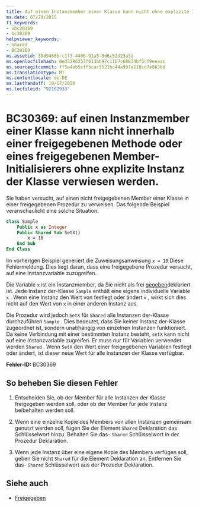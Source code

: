 ```yaml
---
title: Auf einen Instanzmember einer Klasse kann nicht ohne explizite Instanz einer Klasse von einer/m freigegebenen Methode/Member aus verwiesen werden.
ms.date: 07/20/2015
f1_keywords:
- vbc30369
- bc30369
helpviewer_keywords:
- Shared
- BC30369
ms.assetid: 39d9466b-c1f3-4406-91a5-3d6c52d23a3d
ms.openlocfilehash: 0ed3296357f013bb97c11b7c68834bf5cf9eeaac
ms.sourcegitcommit: ff5a4eb5cffbcac9521bc44a907a118cd7e8638d
ms.translationtype: MT
ms.contentlocale: de-DE
ms.lasthandoff: 10/17/2020
ms.locfileid: "92162933"
---
```

# <a name="bc30369-cannot-refer-to-an-instance-member-of-a-class-from-within-a-shared-method-or-shared-member-initializer-without-an-explicit-instance-of-the-class"></a>BC30369: auf einen Instanzmember einer Klasse kann nicht innerhalb einer freigegebenen Methode oder eines freigegebenen Member-Initialisierers ohne explizite Instanz der Klasse verwiesen werden.

Sie haben versucht, auf einen nicht freigegebenen Member einer Klasse in einer freigegebenen Prozedur zu verweisen. Das folgende Beispiel veranschaulicht eine solche Situation:

```vb
Class Sample
    Public x as Integer
    Public Shared Sub SetX()
        x = 10
    End Sub
End Class
```

 Im vorherigen Beispiel generiert die Zuweisungsanweisung `x = 10` Diese Fehlermeldung. Dies liegt daran, dass eine freigegebene Prozedur versucht, auf eine Instanzvariable zuzugreifen.

 Die Variable `x` ist ein Instanzmember, da Sie nicht als frei [gegeben](../modifiers/shared.md)deklariert ist. Jede Instanz der-Klasse `Sample` enthält eine eigene individuelle Variable `x` . Wenn eine Instanz den Wert von festlegt oder ändert `x` , wirkt sich dies nicht auf den Wert von `x` in einer anderen Instanz aus.

 Die Prozedur wird jedoch `SetX` für `Shared` alle Instanzen der-Klasse durchzuführen `Sample` . Dies bedeutet, dass Sie keiner Instanz der-Klasse zugeordnet ist, sondern unabhängig von einzelnen Instanzen funktioniert. Da keine Verbindung mit einer bestimmten Instanz besteht, `setX` kann nicht auf eine Instanzvariable zugreifen. Er muss nur für Variablen verwendet werden `Shared` . Wenn `SetX` den Wert einer freigegebenen Variablen festlegt oder ändert, ist dieser neue Wert für alle Instanzen der Klasse verfügbar.

 **Fehler-ID:** BC30369

## <a name="to-correct-this-error"></a>So beheben Sie diesen Fehler

1. Entscheiden Sie, ob der Member für alle Instanzen der Klasse freigegeben werden soll, oder ob der Member für jede Instanz beibehalten werden soll.

2. Wenn eine einzelne Kopie des Members von allen Instanzen gemeinsam genutzt werden soll, fügen Sie der Element `Shared` Deklaration das Schlüsselwort hinzu. Behalten Sie das- `Shared` Schlüsselwort in der Prozedur Deklaration.

3. Wenn jede Instanz über eine eigene Kopie des Members verfügen soll, geben Sie nicht `Shared` für die Element Deklaration an. Entfernen Sie das- `Shared` Schlüsselwort aus der Prozedur Deklaration.

## <a name="see-also"></a>Siehe auch

- [Freigegeben](../modifiers/shared.md)
